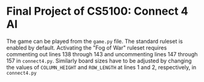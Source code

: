 # Final Project of CS5100: Connect 4 AI

The game can be played from the `game.py` file. 
The standard ruleset is enabled by default.
Activating the "Fog of War" ruleset requires commenting out lines 138 through 143 and uncommenting lines 147 through 157 in `connect4.py`.
Similarly board sizes have to be adjusted by changing the values of `COLUMN_HEIGHT` and `ROW_LENGTH` at lines 1 and 2, respectively, in `connect4.py`
